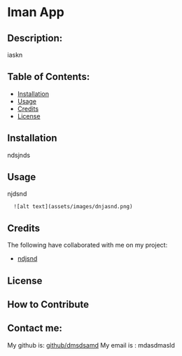 # Iman App
  

  ## Description:
  iaskn
  
  
  ## Table of Contents:
  
  - [Installation](#installation)
  - [Usage](#usage)
  - [Credits](#credits)
  - [License](#license)
  
  ## Installation
  ndsjnds
  
  
  ## Usage
  njdsnd
  
      
      ![alt text](assets/images/dnjasnd.png)
      
  
  ## Credits
  
  The following have collaborated with me on my project:
  - [ndjsnd](www.github.com/ndjsnd)
  
  
  ## License
   
  
  ## How to Contribute
  
  ## Contact me:
  My github is: [github/dmsdsamd](https://github.com/dmsdsamd)
  My email is : mdasdmasld